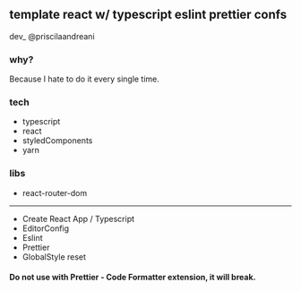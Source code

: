 ## template react w/ typescript eslint prettier confs

dev_
@priscilaandreani


### why?

<p>Because I hate to do it every single time. </p>


### tech

* typescript
* react
* styledComponents
* yarn

### libs

* react-router-dom

---

* Create React App / Typescript
* EditorConfig
* Eslint
* Prettier
* GlobalStyle reset

#### Do not use with Prettier - Code Formatter extension, it will break.
